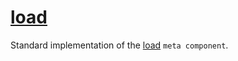 # [load](load.hpp)

Standard implementation of the [load](../../functions/load.md) `meta component`.